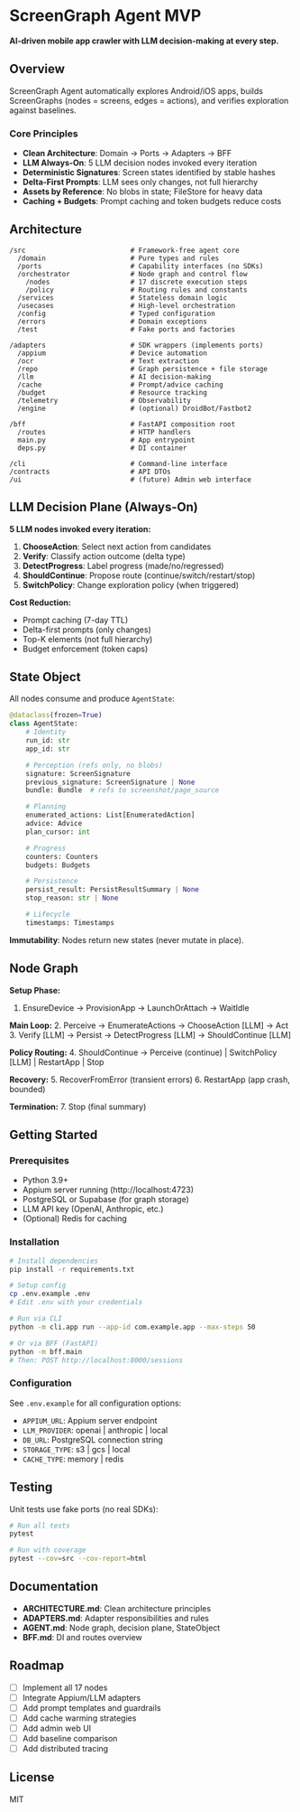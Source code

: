 # ScreenGraph Agent MVP

**AI-driven mobile app crawler with LLM decision-making at every step.**

## Overview

ScreenGraph Agent automatically explores Android/iOS apps, builds ScreenGraphs (nodes = screens, edges = actions), and verifies exploration against baselines.

### Core Principles

- **Clean Architecture**: Domain → Ports → Adapters → BFF
- **LLM Always-On**: 5 LLM decision nodes invoked every iteration
- **Deterministic Signatures**: Screen states identified by stable hashes
- **Delta-First Prompts**: LLM sees only changes, not full hierarchy
- **Assets by Reference**: No blobs in state; FileStore for heavy data
- **Caching + Budgets**: Prompt caching and token budgets reduce costs

## Architecture

```
/src                          # Framework-free agent core
  /domain                     # Pure types and rules
  /ports                      # Capability interfaces (no SDKs)
  /orchestrator               # Node graph and control flow
    /nodes                    # 17 discrete execution steps
    /policy                   # Routing rules and constants
  /services                   # Stateless domain logic
  /usecases                   # High-level orchestration
  /config                     # Typed configuration
  /errors                     # Domain exceptions
  /test                       # Fake ports and factories

/adapters                     # SDK wrappers (implements ports)
  /appium                     # Device automation
  /ocr                        # Text extraction
  /repo                       # Graph persistence + file storage
  /llm                        # AI decision-making
  /cache                      # Prompt/advice caching
  /budget                     # Resource tracking
  /telemetry                  # Observability
  /engine                     # (optional) DroidBot/Fastbot2

/bff                          # FastAPI composition root
  /routes                     # HTTP handlers
  main.py                     # App entrypoint
  deps.py                     # DI container

/cli                          # Command-line interface
/contracts                    # API DTOs
/ui                           # (future) Admin web interface
```

## LLM Decision Plane (Always-On)

**5 LLM nodes invoked every iteration:**

1. **ChooseAction**: Select next action from candidates
2. **Verify**: Classify action outcome (delta type)
3. **DetectProgress**: Label progress (made/no/regressed)
4. **ShouldContinue**: Propose route (continue/switch/restart/stop)
5. **SwitchPolicy**: Change exploration policy (when triggered)

**Cost Reduction:**

- Prompt caching (7-day TTL)
- Delta-first prompts (only changes)
- Top-K elements (not full hierarchy)
- Budget enforcement (token caps)

## State Object

All nodes consume and produce `AgentState`:

```python
@dataclass(frozen=True)
class AgentState:
    # Identity
    run_id: str
    app_id: str

    # Perception (refs only, no blobs)
    signature: ScreenSignature
    previous_signature: ScreenSignature | None
    bundle: Bundle  # refs to screenshot/page_source

    # Planning
    enumerated_actions: List[EnumeratedAction]
    advice: Advice
    plan_cursor: int

    # Progress
    counters: Counters
    budgets: Budgets

    # Persistence
    persist_result: PersistResultSummary | None
    stop_reason: str | None

    # Lifecycle
    timestamps: Timestamps
```

**Immutability**: Nodes return new states (never mutate in place).

## Node Graph

**Setup Phase:**

1. EnsureDevice → ProvisionApp → LaunchOrAttach → WaitIdle

**Main Loop:** 2. Perceive → EnumerateActions → ChooseAction [LLM] → Act 3. Verify [LLM] → Persist → DetectProgress [LLM] → ShouldContinue [LLM]

**Policy Routing:** 4. ShouldContinue → Perceive (continue) | SwitchPolicy [LLM] | RestartApp | Stop

**Recovery:** 5. RecoverFromError (transient errors) 6. RestartApp (app crash, bounded)

**Termination:** 7. Stop (final summary)

## Getting Started

### Prerequisites

- Python 3.9+
- Appium server running (http://localhost:4723)
- PostgreSQL or Supabase (for graph storage)
- LLM API key (OpenAI, Anthropic, etc.)
- (Optional) Redis for caching

### Installation

```bash
# Install dependencies
pip install -r requirements.txt

# Setup config
cp .env.example .env
# Edit .env with your credentials

# Run via CLI
python -m cli.app run --app-id com.example.app --max-steps 50

# Or via BFF (FastAPI)
python -m bff.main
# Then: POST http://localhost:8000/sessions
```

### Configuration

See `.env.example` for all configuration options:

- `APPIUM_URL`: Appium server endpoint
- `LLM_PROVIDER`: openai | anthropic | local
- `DB_URL`: PostgreSQL connection string
- `STORAGE_TYPE`: s3 | gcs | local
- `CACHE_TYPE`: memory | redis

## Testing

Unit tests use fake ports (no real SDKs):

```bash
# Run all tests
pytest

# Run with coverage
pytest --cov=src --cov-report=html
```

## Documentation

- **ARCHITECTURE.md**: Clean architecture principles
- **ADAPTERS.md**: Adapter responsibilities and rules
- **AGENT.md**: Node graph, decision plane, StateObject
- **BFF.md**: DI and routes overview

## Roadmap

- [ ] Implement all 17 nodes
- [ ] Integrate Appium/LLM adapters
- [ ] Add prompt templates and guardrails
- [ ] Add cache warming strategies
- [ ] Add admin web UI
- [ ] Add baseline comparison
- [ ] Add distributed tracing

## License

MIT
